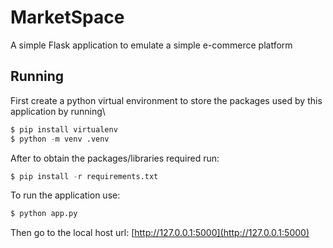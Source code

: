 # MarketSpace
A simple Flask application to emulate a simple e-commerce platform

## Running
First create a python virtual environment to store the packages used by this application by running\
```python
$ pip install virtualenv
$ python -m venv .venv
```
After to obtain the packages/libraries required run:
```python
$ pip install -r requirements.txt
```
To run the application use:
```python
$ python app.py
```
Then go to the local host url: [http://127.0.0.1:5000](http://127.0.0.1:5000)

  


